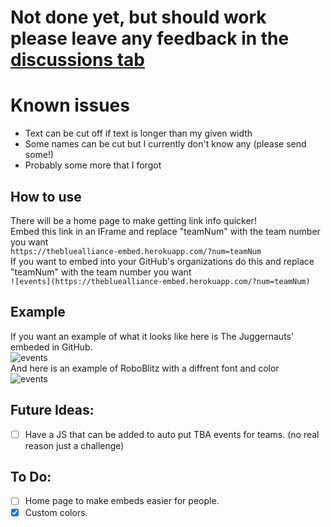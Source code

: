# Not done yet, but should work please leave any feedback in the [discussions tab](https://github.com/Cool-showTTV/TheBlueAlliance-Embed/discussions)

# Known issues
- Text can be cut off if text is longer than my given width
- Some names can be cut but I currently don't know any (please send some!)
- Probably some more that I forgot

## How to use
There will be a home page to make getting link info quicker!<br>
Embed this link in an IFrame and replace "teamNum" with the team number you want<br>
```https://thebluealliance-embed.herokuapp.com/?num=teamNum```<br>
If you want to embed into your GitHub's organizations do this and replace "teamNum" with the team number you want<br>
```![events](https://thebluealliance-embed.herokuapp.com/?num=teamNum)```<br>

## Example
If you want an example of what it looks like here is The Juggernauts' embeded in GitHub.<br>
![events](https://thebluealliance-embed.herokuapp.com/?num=1)<br>
And here is an example of RoboBlitz with a diffrent font and color<br>
![events](https://thebluealliance-embed.herokuapp.com/?num=3936&font=Candara&color=00f)


## Future Ideas:
- [ ] Have a JS that can be added to auto put TBA events for teams. (no real reason just a challenge)

## To Do:
- [ ] Home page to make embeds easier for people.
- [X] Custom colors.
